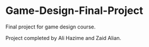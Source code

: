 # Game-Design-Final-Project
Final project for game design course.

Project completed by Ali Hazime and Zaid Alian.
